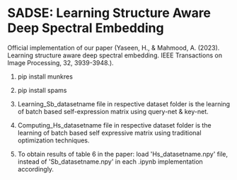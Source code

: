 # SADSE: Learning Structure Aware Deep Spectral Embedding

Official implementation of our paper (Yaseen, H., & Mahmood, A. (2023). Learning structure aware deep spectral embedding. IEEE Transactions on Image Processing, 32, 3939-3948.).
1. pip  install munkres
2. pip install spams

3. Learning_Sb_datasetname file in respective dataset folder is the learning of batch based self-expression matrix using query-net & key-net. 
4. Computing_Hs_datasetname file in respective dataset folder is the learning of batch based self expressive matrix using traditional optimization techniques. 
5. To obtain results of table 6 in the paper:
    load 'Hs_datasetname.npy' file, instead of 'Sb_datasetname.npy' in each .ipynb implementation accordingly. 
